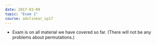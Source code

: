 ```yaml
---
date: 2017-03-09
topic: "Exam 1"
course: advlinear_sp17
---
```


- Exam is on all material we have covered so far. (There will not be any problems about permutations.)
